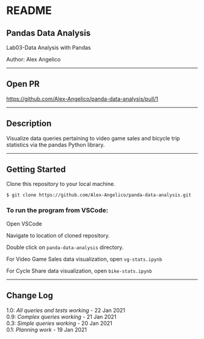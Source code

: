 # README

## Pandas Data Analysis

Lab03-Data Analysis with Pandas

Author: Alex Angelico

----

## Open PR

https://github.com/Alex-Angelico/panda-data-analysis/pull/1

----

## Description

Visualize data queries pertaining to video game sales and bicycle trip statistics via the pandas Python library.

----

## Getting Started

Clone this repository to your local machine.

```
$ git clone https://github.com/Alex-Angelico/panda-data-analysis.git
```

### To run the program from VSCode:

Open VSCode

Navigate to location of cloned repository.

Double click on ```panda-data-analysis``` directory.

For Video Game Sales data visualization, open ```vg-stats.ipynb```

For Cycle Share data visualization, open ```bike-stats.ipynb```

----

## Change Log

1.0: *All queries and tests working* - 22 Jan 2021  
0.9: *Complex queries working* - 21 Jan 2021  
0.3: *Simple queries working* - 20 Jan 2021  
0.1: *Planning work* - 19 Jan 2021
